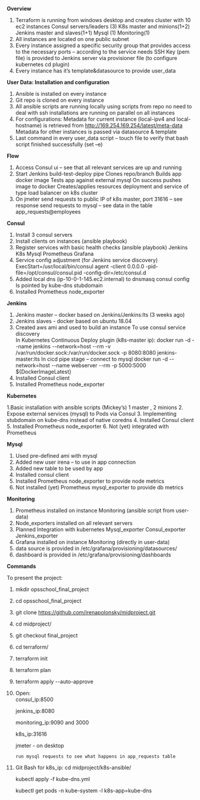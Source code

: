 **Overview**

1. Terraform is running from windows desktop and creates cluster with 10 ec2 instances
    Consul servers/leaders (3)
    K8s master and minions(1+2)
    Jenkins master and slaves(1+1)
    Mysql (1)
    Monitoring(1)
2. All instances are located on one public subnet 
3. Every instance assigned a specific security group that provides access to the necessary ports – according to the service needs
    SSH Key (pem file) is provided to Jenkins server via provisioner file (to configure kubernetes cd plugin) 
4. Every instance has it’s template&datasource to provide user_data

**User Data: Installation and configuration** 

1. Ansible is installed on every instance
2. Git repo is cloned on every instance
3. All ansible scripts are running locally using scripts from repo
        no need to deal with ssh
        installations are running on parallel on all instances  
4.  For configurations:
        Metadata for current instance (local-ipv4 and local-hostname) is retrieved from http://169.254.169.254/latest/meta-data
        Metadata for other instances is passed via datasource & template
5. Last command in every user_data script – touch file to verify that bash script finished successfully (set –e) 

**Flow**

1. Access Consul ui – see that all relevant services are up and running
2. Start Jenkins build-test-deploy pipe
        Clones repo/branch
        Builds app docker image
        Tests app against external mysql
        On success pushes image to docker
        Creates/applies resources deployment and service of type load balancer on k8s cluster
3. On jmeter 
        send requests to public IP of k8s master, port 31616 – see response
        send requests to mysql – see data in the table app_requests@employees 
        
**Consul**

1. Install 3 consul servers 
2. Install clients on instances (ansible playbook)
3. Register services with basic health checks (ansible playbook)
        Jenkins
        K8s
        Mysql
        Prometheus
        Grafana
4. Service config adjustment (for Jenkins service discovery)
    ExecStart=/usr/local/bin/consul agent -client 0.0.0.0 -pid-file=/opt/consul/consul.pid -config-dir=/etc/consul.d
5. Added local dns (ip-10-0-1-145.ec2.internal) to dnsmasq consul config  
    Is pointed by kube-dns stubdomain
6.  Installed Prometheus node_exporter 

**Jenkins**

1. Jenkins master – docker based on Jenkins/Jenkins:lts (3 weeks ago) 
2. Jenkins slaves - docker based on ubuntu 18.04
3. Created aws ami and used to build an instance
     To use consul service discovery  
        In Kubernetes Continuous Deploy plugin (k8s-master ip):
	        docker run -d --name jenkins --network=host --rm -v /var/run/docker.sock:/var/run/docker.sock -p 	8080:8080 jenkins-master:lts 
     In cicd pipe stage – connect to mysql
            docker run -d --network=host --name webserver --rm -p 5000:5000 ${DockerImageLatest}
4. Installed Consul client
5. Installed Prometheus node_exporter

**Kubernetes**

1.Basic installation with ansible scripts (Mickey’s)
    1 master , 2 minions
2. Expose external services (mysql) to Pods via Consul
3. Implementing stubdomain on kube-dns instead of native coredns
4. Installed Consul client 
5. Installed Prometheus node_exporter 
6. Not (yet) integrated with Prometheus

**Mysql**

1. Used pre-defined ami with mysql 
2. Added new user irena – to use in app connection
3. Added new table to be used by app
4. Installed consul client
5. Installed Prometheus node_exporter to provide node metrics
6. Not installed (yet) Prometheus mysql_exporter to provide db metrics 

**Monitoring**

1. Prometheus installed on instance Monitoring (ansible script from user-data)
2. Node_exporters installed on all relevant servers
3. Planned
    Integration with kubernetes
    Mysql_exporter
    Consul_exporter
    Jenkins_exporter
4. Grafana installed on instance Monitoring (directly in user-data)
5. data source is provided in /etc/grafana/provisioning/datasources/
6. dashboard is provided in /etc/grafana/provisioning/dashboards


**Commands**

To present the project:
1. mkdir opsschool_final_project
2. cd opsschool_final_project
3. git clone https://github.com/irenapolonsky/midproject.git
4. cd midproject/
5. git checkout final_project
6. cd terraform/
7. terraform init
8. terraform plan
9. terraform apply --auto-approve
10. Open:  
    consul_ip:8500
     
    jenkins_ip:8080
    
    monitoring_ip:9090 and 3000
    
    k8s_ip:31616
    
    jmeter - on desktop
    
        run mysql requests to see what happens in app_requests table    
11. Git Bash for k8s_ip:
    cd midproject/k8s-ansible/
    
    kubectl apply -f kube-dns.yml
    
    kubectl get pods -n kube-system -l k8s-app=kube-dns